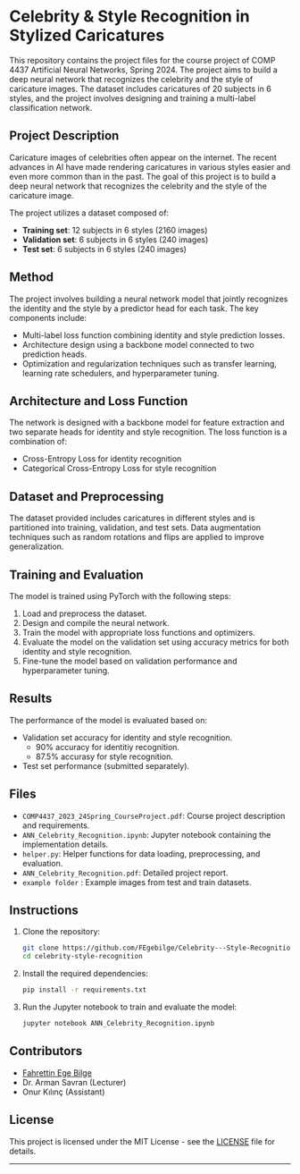 # Celebrity & Style Recognition in Stylized Caricatures

This repository contains the project files for the course project of COMP 4437 Artificial Neural Networks, Spring 2024. The project aims to build a deep neural network that recognizes the celebrity and the style of caricature images. The dataset includes caricatures of 20 subjects in 6 styles, and the project involves designing and training a multi-label classification network.

## Project Description

Caricature images of celebrities often appear on the internet. The recent advances in AI have made rendering caricatures in various styles easier and even more common than in the past. The goal of this project is to build a deep neural network that recognizes the celebrity and the style of the caricature image. 

The project utilizes a dataset composed of:
- **Training set**: 12 subjects in 6 styles (2160 images)
- **Validation set**: 6 subjects in 6 styles (240 images)
- **Test set**: 6 subjects in 6 styles (240 images)

## Method

The project involves building a neural network model that jointly recognizes the identity and the style by a predictor head for each task. The key components include:
- Multi-label loss function combining identity and style prediction losses.
- Architecture design using a backbone model connected to two prediction heads.
- Optimization and regularization techniques such as transfer learning, learning rate schedulers, and hyperparameter tuning.

## Architecture and Loss Function

The network is designed with a backbone model for feature extraction and two separate heads for identity and style recognition. The loss function is a combination of:
- Cross-Entropy Loss for identity recognition
- Categorical Cross-Entropy Loss for style recognition

## Dataset and Preprocessing

The dataset provided includes caricatures in different styles and is partitioned into training, validation, and test sets. Data augmentation techniques such as random rotations and flips are applied to improve generalization.

## Training and Evaluation

The model is trained using PyTorch with the following steps:
1. Load and preprocess the dataset.
2. Design and compile the neural network.
3. Train the model with appropriate loss functions and optimizers.
4. Evaluate the model on the validation set using accuracy metrics for both identity and style recognition.
5. Fine-tune the model based on validation performance and hyperparameter tuning.

## Results

The performance of the model is evaluated based on:
- Validation set accuracy for identity and style recognition.
    - 90% accuracy for identitiy recognition.
    - 87.5% accurasy for style recognition.
- Test set performance (submitted separately).

## Files

- `COMP4437_2023_24Spring_CourseProject.pdf`: Course project description and requirements.
- `ANN_Celebrity_Recognition.ipynb`: Jupyter notebook containing the implementation details.
- `helper.py`: Helper functions for data loading, preprocessing, and evaluation.
- `ANN_Celebrity_Recognition.pdf`: Detailed project report.
- `example folder` : Example images from test and train datasets.

## Instructions

1. Clone the repository:
   ```bash
   git clone https://github.com/FEgebilge/Celebrity---Style-Recognition-in-Stylized-Caricatures.git
   cd celebrity-style-recognition
   ```

2. Install the required dependencies:
   ```bash
   pip install -r requirements.txt
   ```

3. Run the Jupyter notebook to train and evaluate the model:
   ```bash
   jupyter notebook ANN_Celebrity_Recognition.ipynb
   ```

## Contributors

- [Fahrettin Ege Bilge](https://github.com/FEgebilge)
- Dr. Arman Savran (Lecturer)
- Onur Kılınç (Assistant)

## License

This project is licensed under the MIT License - see the [LICENSE](LICENSE) file for details.

---

